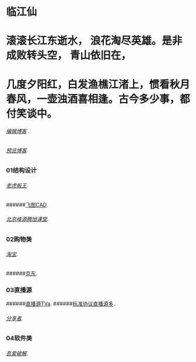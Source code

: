 # 临江仙
# 滚滚长江东逝水， 浪花淘尽英雄。是非成败转头空， 青山依旧在，
# 几度夕阳红，白发渔樵江渚上，惯看秋月春风，一壶浊酒喜相逢。古今多少事，都付笑谈中。
###### [编辑博客](https://github.com/1734320/1734320.github.io/edit/master/README.md) .
###### [预览博客](https://1734320.github.io/).

### 01结构设计
######  [老虎板王](http://www.banwangcad.com/index.aspx).
######[飞图CAD](https://www.ftcad.com/).
###### [北京峰源腾旭课堂](https://ke.qq.com/course/133303?taid=12328733688072375).

### 02购物类
###### [淘宝](https://www.taobao.com/).
######[京东](https://www.jd.com//).


### 03直播源

######[直播源TVa](https://1734320.github.io/tva.txt).
######[标准协议直播源多](https://github.com/SPX372928/MyIPTV).
###### [分享者](https://www.sharerw.com/).




### 04软件类
###### [吾爱破解](https://www.52pojie.cn/).

